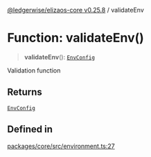 [@ledgerwise/elizaos-core v0.25.8](../index.md) / validateEnv

# Function: validateEnv()

> **validateEnv**(): [`EnvConfig`](../type-aliases/EnvConfig.md)

Validation function

## Returns

[`EnvConfig`](../type-aliases/EnvConfig.md)

## Defined in

[packages/core/src/environment.ts:27](https://github.com/elizaOS/eliza/blob/main/packages/core/src/environment.ts#L27)
